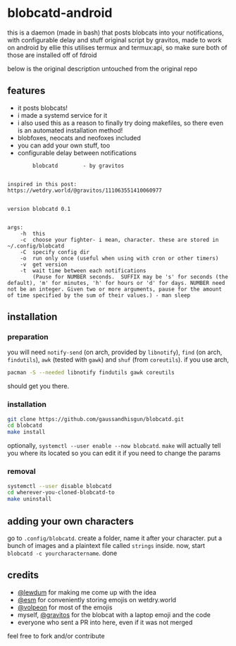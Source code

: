 # blobcatd-android

this is a daemon (made in bash) that posts blobcats into your notifications, with configurable delay and stuff
original script by gravitos, made to work on android by ellie
this utilises termux and termux:api, so make sure both of those are installed off of fdroid

below is the original description untouched from the original repo

## features

- it posts blobcats!
- i made a systemd service for it
- i also used this as a reason to finally try doing makefiles, so there even is an automated installation method!
- blobfoxes, neocats and neofoxes included
- you can add your own stuff, too
- configurable delay between notifications

```
		blobcatd		- by gravitos


inspired in this post: https://wetdry.world/@gravitos/111063551410060977


version blobcatd 0.1


args:
	-h	this
	-c	choose your fighter- i mean, character. these are stored in ~/.config/blobcatd
	-C	specify config dir
	-o	run only once (useful when using with cron or other timers)
	-v	get version
	-t	wait time between each notifications
		(Pause for NUMBER seconds.  SUFFIX may be 's' for seconds (the default), 'm' for minutes, 'h' for hours or 'd' for days. NUMBER need not be an integer. Given two or more arguments, pause for the amount of time specified by the sum of their values.) - man sleep
```

## installation

### preparation

you will need `notify-send` (on arch, provided by `libnotify`), `find` (on arch, `findutils`), `awk` (tested with `gawk`) and `shuf` (from `coreutils`). if you use arch,
```bash
pacman -S --needed libnotify findutils gawk coreutils
```
should get you there.

### installation

```bash
git clone https://github.com/gaussandhisgun/blobcatd.git
cd blobcatd
make install
```
optionally, `systemctl --user enable --now blobcatd`. `make` will actually tell you where its located so you can edit it if you need to change the params

### removal
```bash
systemctl --user disable blobcatd
cd wherever-you-cloned-blobcatd-to
make uninstall
```

## adding your own characters

go to `.config/blobcatd`. create a folder, name it after your character. put a bunch of images and a plaintext file called `strings` inside. now, start `blobcatd -c yourcharactername`. done

## credits

- [@lewdum](https://heckin.how/@lewdum) for making me come up with the idea
- [@esm](https://wetdry.world/@esm) for conveniently storing emojis on wetdry.world
- [@volpeon](https://is-a.wyvern.rip/@volpeon) for most of the emojis
- myself, [@gravitos](https://wetdry.world/@gravitos) for the blobcat with a laptop emoji and the code
- everyone who sent a PR into here, even if it was not merged

feel free to fork and/or contribute
